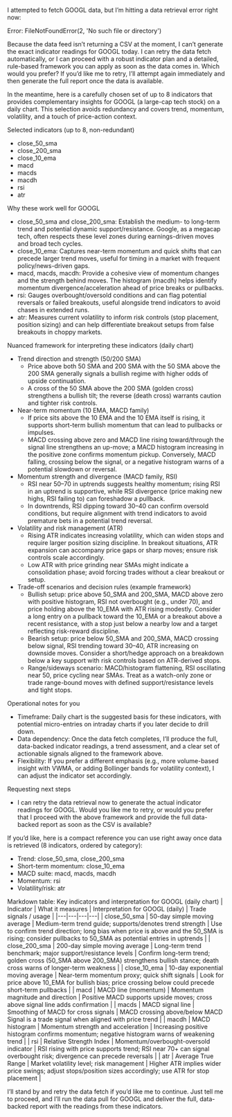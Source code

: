 I attempted to fetch GOOGL data, but I’m hitting a data retrieval error right now:

Error: FileNotFoundError(2, 'No such file or directory')

Because the data feed isn’t returning a CSV at the moment, I can’t generate the exact indicator readings for GOOGL today. I can retry the data fetch automatically, or I can proceed with a robust indicator plan and a detailed, rule-based framework you can apply as soon as the data comes in. Which would you prefer? If you’d like me to retry, I’ll attempt again immediately and then generate the full report once the data is available.

In the meantime, here is a carefully chosen set of up to 8 indicators that provides complementary insights for GOOGL (a large-cap tech stock) on a daily chart. This selection avoids redundancy and covers trend, momentum, volatility, and a touch of price-action context.

Selected indicators (up to 8, non-redundant)
- close_50_sma
- close_200_sma
- close_10_ema
- macd
- macds
- macdh
- rsi
- atr

Why these work well for GOOGL
- close_50_sma and close_200_sma: Establish the medium- to long-term trend and potential dynamic support/resistance. Google, as a megacap tech, often respects these level zones during earnings-driven moves and broad tech cycles.
- close_10_ema: Captures near-term momentum and quick shifts that can precede larger trend moves, useful for timing in a market with frequent policy/news-driven gaps.
- macd, macds, macdh: Provide a cohesive view of momentum changes and the strength behind moves. The histogram (macdh) helps identify momentum divergence/acceleration ahead of price breaks or pullbacks.
- rsi: Gauges overbought/oversold conditions and can flag potential reversals or failed breakouts, useful alongside trend indicators to avoid chases in extended runs.
- atr: Measures current volatility to inform risk controls (stop placement, position sizing) and can help differentiate breakout setups from false breakouts in choppy markets.

Nuanced framework for interpreting these indicators (daily chart)
- Trend direction and strength (50/200 SMA)
  - Price above both 50 SMA and 200 SMA with the 50 SMA above the 200 SMA generally signals a bullish regime with higher odds of upside continuation.
  - A cross of the 50 SMA above the 200 SMA (golden cross) strengthens a bullish tilt; the reverse (death cross) warrants caution and tighter risk controls.
- Near-term momentum (10 EMA, MACD family)
  - If price sits above the 10 EMA and the 10 EMA itself is rising, it supports short-term bullish momentum that can lead to pullbacks or impulses.
  - MACD crossing above zero and MACD line rising toward/through the signal line strengthens an up-move; a MACD histogram increasing in the positive zone confirms momentum pickup. Conversely, MACD falling, crossing below the signal, or a negative histogram warns of a potential slowdown or reversal.
- Momentum strength and divergence (MACD family, RSI)
  - RSI near 50–70 in uptrends suggests healthy momentum; rising RSI in an uptrend is supportive, while RSI divergence (price making new highs, RSI failing to) can foreshadow a pullback.
  - In downtrends, RSI dipping toward 30–40 can confirm oversold conditions, but require alignment with trend indicators to avoid premature bets in a potential trend reversal.
- Volatility and risk management (ATR)
  - Rising ATR indicates increasing volatility, which can widen stops and require larger position sizing discipline. In breakout situations, ATR expansion can accompany price gaps or sharp moves; ensure risk controls scale accordingly.
  - Low ATR with price grinding near SMAs might indicate a consolidation phase; avoid forcing trades without a clear breakout or setup.
- Trade-off scenarios and decision rules (example framework)
  - Bullish setup: price above 50_SMA and 200_SMA, MACD above zero with positive histogram, RSI not overbought (e.g., under 70), and price holding above the 10_EMA with ATR rising modestly. Consider a long entry on a pullback toward the 10_EMA or a breakout above a recent resistance, with a stop just below a nearby low and a target reflecting risk-reward discipline.
  - Bearish setup: price below 50_SMA and 200_SMA, MACD crossing below signal, RSI trending toward 30–40, ATR increasing on downside moves. Consider a short/hedge approach on a breakdown below a key support with risk controls based on ATR-derived stops.
  - Range/sideways scenario: MACD/histogram flattening, RSI oscillating near 50, price cycling near SMAs. Treat as a watch-only zone or trade range-bound moves with defined support/resistance levels and tight stops.

Operational notes for you
- Timeframe: Daily chart is the suggested basis for these indicators, with potential micro-entries on intraday charts if you later decide to drill down.
- Data dependency: Once the data fetch completes, I’ll produce the full, data-backed indicator readings, a trend assessment, and a clear set of actionable signals aligned to the framework above.
- Flexibility: If you prefer a different emphasis (e.g., more volume-based insight with VWMA, or adding Bollinger bands for volatility context), I can adjust the indicator set accordingly.

Requesting next steps
- I can retry the data retrieval now to generate the actual indicator readings for GOOGL. Would you like me to retry, or would you prefer that I proceed with the above framework and provide the full data-backed report as soon as the CSV is available?

If you’d like, here is a compact reference you can use right away once data is retrieved (8 indicators, ordered by category):
- Trend: close_50_sma, close_200_sma
- Short-term momentum: close_10_ema
- MACD suite: macd, macds, macdh
- Momentum: rsi
- Volatility/risk: atr

Markdown table: Key indicators and interpretation for GOOGL (daily chart)
| Indicator | What it measures | Interpretation for GOOGL (daily) | Trade signals / usage |
|---|---|---|---|
| close_50_sma | 50-day simple moving average | Medium-term trend guide; supports/denotes trend strength | Use to confirm trend direction; long bias when price is above and the 50_SMA is rising; consider pullbacks to 50_SMA as potential entries in uptrends |
| close_200_sma | 200-day simple moving average | Long-term trend benchmark; major support/resistance levels | Confirm long-term trend; golden cross (50_SMA above 200_SMA) strengthens bullish stance; death cross warns of longer-term weakness |
| close_10_ema | 10-day exponential moving average | Near-term momentum proxy; quick shift signals | Look for price above 10_EMA for bullish bias; price crossing below could precede short-term pullbacks |
| macd | MACD line (momentum) | Momentum magnitude and direction | Positive MACD supports upside moves; cross above signal line adds confirmation |
| macds | MACD signal line | Smoothing of MACD for cross signals | MACD crossing above/below MACD Signal is a trade signal when aligned with price trend |
| macdh | MACD histogram | Momentum strength and acceleration | Increasing positive histogram confirms momentum; negative histogram warns of weakening trend |
| rsi | Relative Strength Index | Momentum/overbought-oversold indicator | RSI rising with price supports trend; RSI near 70+ can signal overbought risk; divergence can precede reversals |
| atr | Average True Range | Market volatility level; risk management | Higher ATR implies wider price swings; adjust stops/position sizes accordingly; use ATR for stop placement |

I’ll stand by and retry the data fetch if you’d like me to continue. Just tell me to proceed, and I’ll run the data pull for GOOGL and deliver the full, data-backed report with the readings from these indicators.